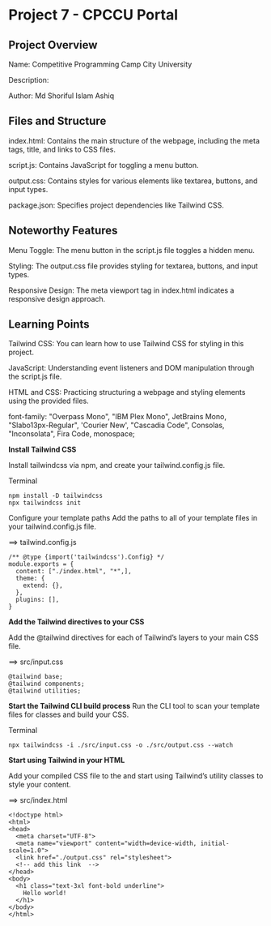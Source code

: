 # Project 7 - CPCCU Portal

## Project Overview
Name: Competitive Programming Camp City University

Description:

Author: Md Shoriful Islam Ashiq

## Files and Structure
index.html: Contains the main structure of the webpage, including the meta tags, title, and links to CSS files.

script.js: Contains JavaScript for toggling a menu button.

output.css: Contains styles for various elements like textarea, buttons, and input types.

package.json: Specifies project dependencies like Tailwind CSS.

## Noteworthy Features

Menu Toggle: The menu button in the script.js file toggles a hidden menu.

Styling: The output.css file provides styling for textarea, buttons, and input types.

Responsive Design: The meta viewport tag in index.html indicates a responsive design approach.

## Learning Points

Tailwind CSS: You can learn how to use Tailwind CSS for styling in this project.

JavaScript: Understanding event listeners and DOM manipulation through the script.js file.

HTML and CSS: Practicing structuring a webpage and styling elements using the provided files.


font-family: "Overpass Mono", "IBM Plex Mono", JetBrains Mono, "Slabo13px-Regular", 'Courier New', "Cascadia Code", Consolas, "Inconsolata", Fira Code, monospace;


<!-- 
npm init -y ✅

npm install -D tailwindcss ✅
npm install -D tailwindcss vite

npx tailwindcss init ✅
npx tailwindcss init -p
here -p for generating css codes only what is used (postCSS).


tailwind.config.js
@type {import('tailwindcss').Config}
✅
module.exports = {
  content: ["./index.html", "*",],
  theme: {
    extend: {},
  },
  plugins: [],
}


src/input.css
✅
@tailwind base;
@tailwind components;
@tailwind utilities;

npx tailwindcss -i ./input.css -o ./output.css --watch ✅


npm run dev ✅

 -->

**Install Tailwind CSS**

Install tailwindcss via npm, and create your tailwind.config.js file.

Terminal
```
npm install -D tailwindcss
npx tailwindcss init
```


Configure your template paths
Add the paths to all of your template files in your tailwind.config.js file.

==> tailwind.config.js
```
/** @type {import('tailwindcss').Config} */
module.exports = {
  content: ["./index.html", "*",],
  theme: {
    extend: {},
  },
  plugins: [],
}
```


**Add the Tailwind directives to your CSS**

Add the @tailwind directives for each of Tailwind’s layers to your main CSS file.

==> src/input.css
```
@tailwind base;
@tailwind components;
@tailwind utilities;
```


**Start the Tailwind CLI build process**
Run the CLI tool to scan your template files for classes and build your CSS.

Terminal
```
npx tailwindcss -i ./src/input.css -o ./src/output.css --watch
```

**Start using Tailwind in your HTML**

Add your compiled CSS file to the <head> and start using Tailwind’s utility classes to style your content.

==> src/index.html

```
<!doctype html>
<html>
<head>
  <meta charset="UTF-8">
  <meta name="viewport" content="width=device-width, initial-scale=1.0">
  <link href="./output.css" rel="stylesheet">
  <!-- add this link  -->
</head>
<body>
  <h1 class="text-3xl font-bold underline">
    Hello world!
  </h1>
</body>
</html>
```